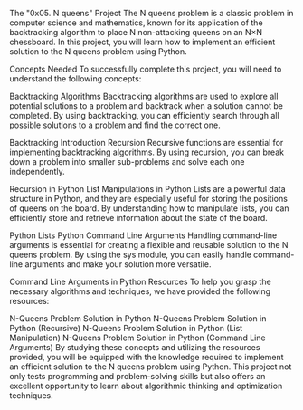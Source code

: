 The "0x05. N queens" Project
The N queens problem is a classic problem in computer science and mathematics, known for its application of the backtracking algorithm to place N non-attacking queens on an N×N chessboard. In this project, you will learn how to implement an efficient solution to the N queens problem using Python.

Concepts Needed
To successfully complete this project, you will need to understand the following concepts:

Backtracking Algorithms
Backtracking algorithms are used to explore all potential solutions to a problem and backtrack when a solution cannot be completed. By using backtracking, you can efficiently search through all possible solutions to a problem and find the correct one.

Backtracking Introduction
Recursion
Recursive functions are essential for implementing backtracking algorithms. By using recursion, you can break down a problem into smaller sub-problems and solve each one independently.

Recursion in Python
List Manipulations in Python
Lists are a powerful data structure in Python, and they are especially useful for storing the positions of queens on the board. By understanding how to manipulate lists, you can efficiently store and retrieve information about the state of the board.

Python Lists
Python Command Line Arguments
Handling command-line arguments is essential for creating a flexible and reusable solution to the N queens problem. By using the sys module, you can easily handle command-line arguments and make your solution more versatile.

Command Line Arguments in Python
Resources
To help you grasp the necessary algorithms and techniques, we have provided the following resources:

N-Queens Problem Solution in Python
N-Queens Problem Solution in Python (Recursive)
N-Queens Problem Solution in Python (List Manipulation)
N-Queens Problem Solution in Python (Command Line Arguments)
By studying these concepts and utilizing the resources provided, you will be equipped with the knowledge required to implement an efficient solution to the N queens problem using Python. This project not only tests programming and problem-solving skills but also offers an excellent opportunity to learn about algorithmic thinking and optimization techniques.